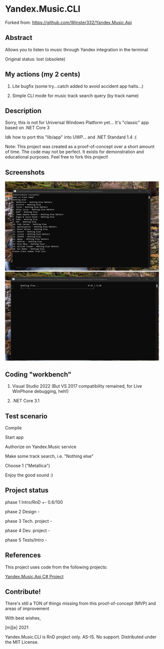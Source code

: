 # Yandex.Music.CLI


Forked from: https://github.com/Winster332/Yandex.Music.Api

## Abstract
Allows you to listen to music through Yandex integration in the terminal

Original status: lost (obsolete)

## My actions (my 2 cents) 

1. Lite bugfix (some try...catch added to avoid accident app halts...)

2. Simple CLI mode for music track search query (by track name)

## Description

Sorry, this is not for Universal Windows Platform yet... It's "classic" app based on .NET Core 3

Idk how to port this "lib/app" into UWP... and .NET Standard 1.4 :(

Note: This project was created as a proof-of-concept over a short amount of time. 
The code may not be perfect. It exists for demonstration and educational purposes. Feel free to fork this project!


## Screenshots
![Shot 1](Images/shot1.png)
![Shot 2](Images/shot2.png)


## Coding "workbench"

1. Visual Studio 2022 (But VS 2017 compatibility remained, for Live WinPhone debugging, heh!)

2. .NET Core 3.1


## Test scenario

Compile

Start app

Authorize on Yandex.Music service

Make some track search, i.e. "Nothing else"

Choose 1 ("Metallica")

Enjoy the good sound :) 


## Project status

phase 1 Intro/RnD +- 0.6/100

phase 2 Design - 

phase 3 Tech. project -

phase 4 Dev. project  -

phase 5 Tests/Intro   -


## References
This project uses code from the following projects:

<a href="https://github.com/Winster332/Yandex.Music.Api">Yandex.Music.Api C# Project</a>


## Contribute!
There's still a TON of things missing from this proof-of-concept (MVP) and areas of improvement 

With best wishes,

  [m][e] 2021

Yandex.Music.CLI is RnD project only. AS-IS. No support. Distributed under the MIT License.